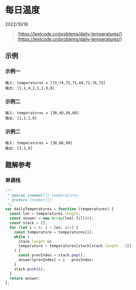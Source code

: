 # 每日温度

2022/10/18

> [https://leetcode.cn/problems/daily-temperatures/](https://leetcode.cn/problems/daily-temperatures/)

## 示例

### 示例一

```text
输入: temperatures = [73,74,75,71,69,72,76,73]
输出: [1,1,4,2,1,1,0,0]
```

### 示例二

```text
输入: temperatures = [30,40,50,60]
输出: [1,1,1,0]
```

### 示例二

```text
输入: temperatures = [30,60,90]
输出: [1,1,0]
```

## 题解参考

### 单调栈

```javascript
/**
 * @param {number[]} temperatures
 * @return {number[]}
 */
var dailyTemperatures = function (temperatures) {
  const len = temperatures.length;
  const answer = new Array(len).fill(0);
  const stack = [];
  for (let i = 0; i < len; i++) {
    const temperature = temperatures[i];
    while (
      stack.length &&
      temperature > temperatures[stack[stack.length - 1]]
    ) {
      const prevIndex = stack.pop();
      answer[prevIndex] = i - prevIndex;
    }
    stack.push(i);
  }
  return answer;
};
```
